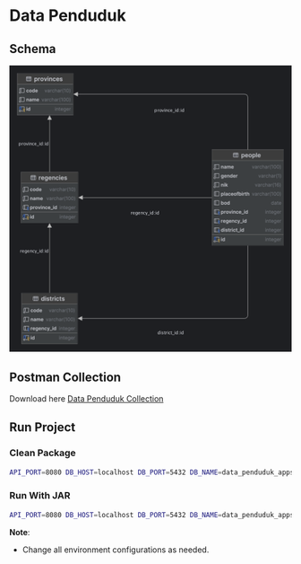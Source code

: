 # Data Penduduk

## Schema
![ERD](ERD_DATA_PENDUDUK.png)

## Postman Collection
Download here [Data Penduduk Collection](DATA-PENDUDUK-APP.postman_collection.json)

## Run Project
### Clean Package
```bash
API_PORT=8080 DB_HOST=localhost DB_PORT=5432 DB_NAME=data_penduduk_apps DB_USERNAME=jutioncandrakirana DB_PASSWORD=P@ssw0rd DDL_AUTO=update JWT_SECRET=R4ha5iiaa!!!! JWT_EXPIRATION=1 ADMIN_USERNAME=admin ADMIN_PASSWORD=password mvn clean package
```

### Run With JAR
```bash
API_PORT=8080 DB_HOST=localhost DB_PORT=5432 DB_NAME=data_penduduk_apps DB_USERNAME=jutioncandrakirana DB_PASSWORD=P@ssw0rd DDL_AUTO=update JWT_SECRET=R4ha5iiaa!!!! JWT_EXPIRATION=1 ADMIN_USERNAME=admin ADMIN_PASSWORD=password java -jar target/springboot-data-penduduk-0.0.1-SNAPSHOT.jar
```

**Note**:
- Change all environment configurations as needed.